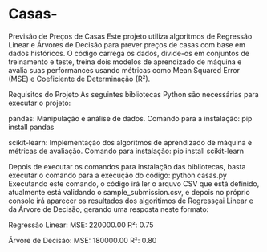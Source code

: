 # Casas-
Previsão de Preços de Casas 
Este projeto utiliza algoritmos de Regressão Linear e Árvores de Decisão para prever preços de casas com base em dados históricos. O código carrega os dados, divide-os em conjuntos de treinamento e teste, treina dois modelos de aprendizado de máquina e avalia suas performances usando métricas como Mean Squared Error (MSE) e Coeficiente de Determinação (R²).

Requisitos do Projeto
As seguintes bibliotecas Python são necessárias para executar o projeto:

pandas: Manipulação e análise de dados.
    Comando para a instalação: pip install pandas

scikit-learn: Implementação dos algoritmos de aprendizado de máquina e métricas de avaliação.
    Comando para instalação: pip install scikit-learn

Depois de executar os comandos para instalação das bibliotecas, basta executar o comando para a execução do código: python casas.py
Executando este comando, o código irá ler o arquvo CSV que está definido, atualmente está validando o sample_submission.csv, e depois no próprio console irá aparecer os resultados dos algoritimos de Regressçai Linear e da Árvore de Decisão, gerando uma resposta neste formato:

Regressão Linear:
MSE: 220000.00
R²: 0.75

Árvore de Decisão:
MSE: 180000.00
R²: 0.80



